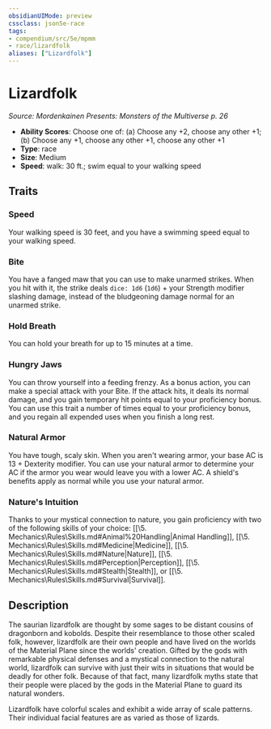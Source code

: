 ```yaml
---
obsidianUIMode: preview
cssclass: json5e-race
tags:
- compendium/src/5e/mpmm
- race/lizardfolk
aliases: ["Lizardfolk"]
---
```

# Lizardfolk
*Source: Mordenkainen Presents: Monsters of the Multiverse p. 26*  

- **Ability Scores**: Choose one of: (a) Choose any +2, choose any other +1; (b) Choose any +1, choose any other +1, choose any other +1
- **Type**: race
- **Size**: Medium
- **Speed**: walk: 30 ft.; swim equal to your walking speed

## Traits

### Speed

Your walking speed is 30 feet, and you have a swimming speed equal to your walking speed.

### Bite

You have a fanged maw that you can use to make unarmed strikes. When you hit with it, the strike deals `dice: 1d6` (`1d6`) + your Strength modifier slashing damage, instead of the bludgeoning damage normal for an unarmed strike.

### Hold Breath

You can hold your breath for up to 15 minutes at a time.

### Hungry Jaws

You can throw yourself into a feeding frenzy. As a bonus action, you can make a special attack with your Bite. If the attack hits, it deals its normal damage, and you gain temporary hit points equal to your proficiency bonus. You can use this trait a number of times equal to your proficiency bonus, and you regain all expended uses when you finish a long rest.

### Natural Armor

You have tough, scaly skin. When you aren't wearing armor, your base AC is 13 + Dexterity modifier. You can use your natural armor to determine your AC if the armor you wear would leave you with a lower AC. A shield's benefits apply as normal while you use your natural armor.

### Nature's Intuition

Thanks to your mystical connection to nature, you gain proficiency with two of the following skills of your choice: [[\5. Mechanics\Rules\Skills.md#Animal%20Handling|Animal Handling]], [[\5. Mechanics\Rules\Skills.md#Medicine|Medicine]], [[\5. Mechanics\Rules\Skills.md#Nature|Nature]], [[\5. Mechanics\Rules\Skills.md#Perception|Perception]], [[\5. Mechanics\Rules\Skills.md#Stealth|Stealth]], or [[\5. Mechanics\Rules\Skills.md#Survival|Survival]].

## Description

The saurian lizardfolk are thought by some sages to be distant cousins of dragonborn and kobolds. Despite their resemblance to those other scaled folk, however, lizardfolk are their own people and have lived on the worlds of the Material Plane since the worlds' creation. Gifted by the gods with remarkable physical defenses and a mystical connection to the natural world, lizardfolk can survive with just their wits in situations that would be deadly for other folk. Because of that fact, many lizardfolk myths state that their people were placed by the gods in the Material Plane to guard its natural wonders.

Lizardfolk have colorful scales and exhibit a wide array of scale patterns. Their individual facial features are as varied as those of lizards.